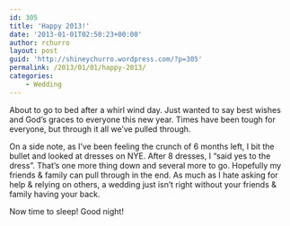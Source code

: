 ```yaml
---
id: 305
title: 'Happy 2013!'
date: '2013-01-01T02:50:23+00:00'
author: rchurro
layout: post
guid: 'http://shineychurro.wordpress.com/?p=305'
permalink: /2013/01/01/happy-2013/
categories:
    - Wedding
---
```


About to go to bed after a whirl wind day. Just wanted to say best wishes and God’s graces to everyone this new year. Times have been tough for everyone, but through it all we’ve pulled through.

On a side note, as I’ve been feeling the crunch of 6 months left, I bit the bullet and looked at dresses on NYE. After 8 dresses, I “said yes to the dress”. That’s one more thing down and several more to go. Hopefully my friends &amp; family can pull through in the end. As much as I hate asking for help &amp; relying on others, a wedding just isn’t right without your friends &amp; family having your back.

Now time to sleep! Good night!
